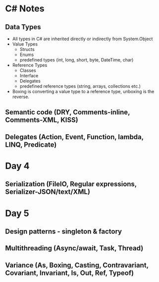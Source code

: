 # C# Notes

## Data Types
* All types in C# are inherited directly or indirectly from System.Object
* Value Types
    * Structs 
    * Enums
    * predefined types (int, long, short, byte, DateTime, char)
* Reference Types
    * Classes
    * Interface
    * Delegates
    * predefined reference types (string, arrays, collections etc.)
* Boxing is converting a value type to a reference type, unboxing is the reverse.


## Semantic code (DRY, Comments-inline, Comments-XML, KISS)

## Delegates (Action, Event, Function, lambda, LINQ, Predicate)



# Day 4

## Serialization (FileIO, Regular expressions, Serializer-JSON/text/XML)



# Day 5

## Design patterns - singleton & factory



## Multithreading (Async/await, Task, Thread)

## Variance (As, Boxing, Casting, Contravariant, Covariant, Invariant, Is, Out, Ref, Typeof)